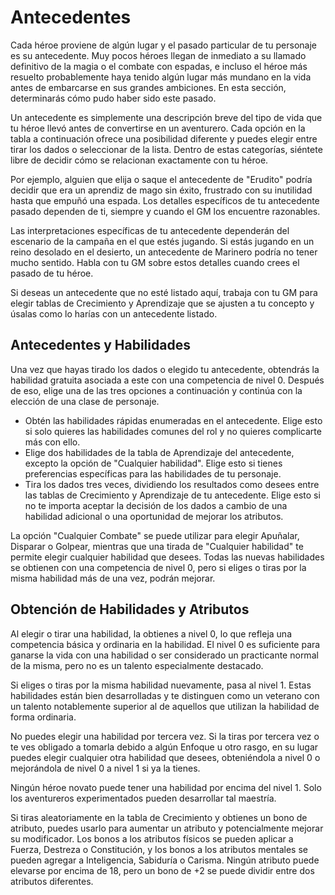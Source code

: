 # Antecedentes
Cada héroe proviene de algún lugar y el pasado particular de tu personaje es su antecedente. Muy pocos héroes llegan de inmediato a su llamado definitivo de la magia o el combate con espadas, e incluso el héroe más resuelto probablemente haya tenido algún lugar más mundano en la vida antes de embarcarse en sus grandes ambiciones. En esta sección, determinarás cómo pudo haber sido este pasado.

Un antecedente es simplemente una descripción breve del tipo de vida que tu héroe llevó antes de convertirse en un aventurero. Cada opción en la tabla a continuación ofrece una posibilidad diferente y puedes elegir entre tirar los dados o seleccionar de la lista. Dentro de estas categorías, siéntete libre de decidir cómo se relacionan exactamente con tu héroe.

Por ejemplo, alguien que elija o saque el antecedente de "Erudito" podría decidir que era un aprendiz de mago sin éxito, frustrado con su inutilidad hasta que empuñó una espada. Los detalles específicos de tu antecedente pasado dependen de ti, siempre y cuando el GM los encuentre razonables.

Las interpretaciones específicas de tu antecedente dependerán del escenario de la campaña en el que estés jugando. Si estás jugando en un reino desolado en el desierto, un antecedente de Marinero podría no tener mucho sentido. Habla con tu GM sobre estos detalles cuando crees el pasado de tu héroe.

Si deseas un antecedente que no esté listado aquí, trabaja con tu GM para elegir tablas de Crecimiento y Aprendizaje que se ajusten a tu concepto y úsalas como lo harías con un antecedente listado.

## Antecedentes y Habilidades
Una vez que hayas tirado los dados o elegido tu antecedente, obtendrás la habilidad gratuita asociada a este con una competencia de nivel 0. Después de eso, elige una de las tres opciones a continuación y continúa con la elección de una clase de personaje.

- Obtén las habilidades rápidas enumeradas en el antecedente. Elige esto si solo quieres las habilidades comunes del rol y no quieres complicarte más con ello.
- Elige dos habilidades de la tabla de Aprendizaje del antecedente, excepto la opción de "Cualquier habilidad". Elige esto si tienes preferencias específicas para las habilidades de tu personaje.
- Tira los dados tres veces, dividiendo los resultados como desees entre las tablas de Crecimiento y Aprendizaje de tu antecedente. Elige esto si no te importa aceptar la decisión de los dados a cambio de una habilidad adicional o una oportunidad de mejorar los atributos.

La opción "Cualquier Combate" se puede utilizar para elegir Apuñalar, Disparar o Golpear, mientras que una tirada de "Cualquier habilidad" te permite elegir cualquier habilidad que desees. Todas las nuevas habilidades se obtienen con una competencia de nivel 0, pero si eliges o tiras por la misma habilidad más de una vez, podrán mejorar.

## Obtención de Habilidades y Atributos

Al elegir o tirar una habilidad, la obtienes a nivel 0, lo que refleja una competencia básica y ordinaria en la habilidad. El nivel 0 es suficiente para ganarse la vida con una habilidad o ser considerado un practicante normal de la misma, pero no es un talento especialmente destacado.

Si eliges o tiras por la misma habilidad nuevamente, pasa al nivel 1. Estas habilidades están bien desarrolladas y te distinguen como un veterano con un talento notablemente superior al de aquellos que utilizan la habilidad de forma ordinaria.

No puedes elegir una habilidad por tercera vez. Si la tiras por tercera vez o te ves obligado a tomarla debido a algún Enfoque u otro rasgo, en su lugar puedes elegir cualquier otra habilidad que desees, obteniéndola a nivel 0 o mejorándola de nivel 0 a nivel 1 si ya la tienes.

Ningún héroe novato puede tener una habilidad por encima del nivel 1. Solo los aventureros experimentados pueden desarrollar tal maestría.

Si tiras aleatoriamente en la tabla de Crecimiento y obtienes un bono de atributo, puedes usarlo para aumentar un atributo y potencialmente mejorar su modificador. Los bonos a los atributos físicos se pueden aplicar a Fuerza, Destreza o Constitución, y los bonos a los atributos mentales se pueden agregar a Inteligencia, Sabiduría o Carisma. Ningún atributo puede elevarse por encima de 18, pero un bono de +2 se puede dividir entre dos atributos diferentes.

